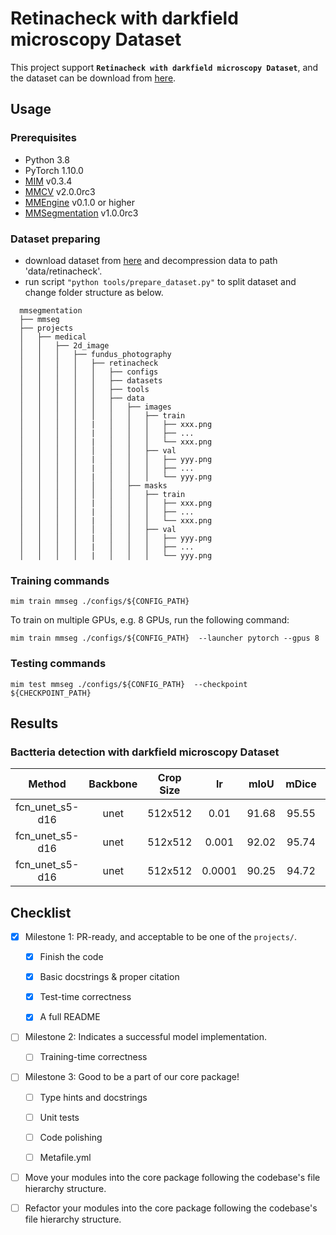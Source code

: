 # Retinacheck with darkfield microscopy Dataset

This project support **`Retinacheck with darkfield microscopy Dataset`**, and the dataset can be download from [here](https://tianchi.aliyun.com/dataset/94411).

## Usage

<!-- For a typical model, this section should contain the commands for training and testing. You are also suggested to dump your environment specification to env.yml by `conda env export > env.yml`. -->

### Prerequisites

- Python 3.8
- PyTorch 1.10.0
- [MIM](https://github.com/open-mmlab/mim) v0.3.4
- [MMCV](https://github.com/open-mmlab/mmcv) v2.0.0rc3
- [MMEngine](https://github.com/open-mmlab/mmengine) v0.1.0 or higher
- [MMSegmentation](https://github.com/open-mmlab/mmsegmentation) v1.0.0rc3

### Dataset preparing

- download dataset from [here](https://tianchi.aliyun.com/dataset/94411) and decompression data to path 'data/retinacheck'.
- run script `"python tools/prepare_dataset.py"` to split dataset and change folder structure as below.

```none
  mmsegmentation
  ├── mmseg
  ├── projects
  │   ├── medical
  │   │   ├── 2d_image
  │   │   │   ├── fundus_photography
  │   │   │   │   ├── retinacheck
  │   │   │   │   │   ├── configs
  │   │   │   │   │   ├── datasets
  │   │   │   │   │   ├── tools
  │   │   │   │   │   ├── data
  │   │   │   │   │   │   ├── images
  │   │   │   │   │   │   │   ├── train
  │   │   │   │   |   │   │   │   ├── xxx.png
  │   │   │   │   |   │   │   │   ├── ...
  │   │   │   │   |   │   │   │   └── xxx.png
  │   │   │   │   │   │   │   ├── val
  │   │   │   │   |   │   │   │   ├── yyy.png
  │   │   │   │   |   │   │   │   ├── ...
  │   │   │   │   |   │   │   │   └── yyy.png
  │   │   │   │   │   │   ├── masks
  │   │   │   │   │   │   │   ├── train
  │   │   │   │   |   │   │   │   ├── xxx.png
  │   │   │   │   |   │   │   │   ├── ...
  │   │   │   │   |   │   │   │   └── xxx.png
  │   │   │   │   │   │   │   ├── val
  │   │   │   │   |   │   │   │   ├── yyy.png
  │   │   │   │   |   │   │   │   ├── ...
  │   │   │   │   |   │   │   │   └── yyy.png
```

### Training commands

```shell
mim train mmseg ./configs/${CONFIG_PATH}
```

To train on multiple GPUs, e.g. 8 GPUs, run the following command:

```shell
mim train mmseg ./configs/${CONFIG_PATH}  --launcher pytorch --gpus 8
```

### Testing commands

```shell
mim test mmseg ./configs/${CONFIG_PATH}  --checkpoint ${CHECKPOINT_PATH}
```

<!-- List the results as usually done in other model's README. [Example](https://github.com/open-mmlab/mmsegmentation/tree/dev-1.x/configs/fcn#results-and-models)

You should claim whether this is based on the pre-trained weights, which are converted from the official release; or it's a reproduced result obtained from retraining the model in this project. -->

## Results

### Bactteria detection with darkfield microscopy Dataset

|     Method      | Backbone | Crop Size |   lr   | mIoU  | mDice |                                                                     config                                                                     |
| :-------------: | :------: | :-------: | :----: | :---: | :---: | :--------------------------------------------------------------------------------------------------------------------------------------------: |
| fcn_unet_s5-d16 |   unet   |  512x512  |  0.01  | 91.68 | 95.55 |  [config](https://github.com/open-mmlab/mmsegmentation/tree/dev-1.x/projects/retinacheck/configs/Bactteria_Det_unet_0.01_CrossEntropyLoss.py)  |
| fcn_unet_s5-d16 |   unet   |  512x512  | 0.001  | 92.02 | 95.74 | [config](https://github.com/open-mmlab/mmsegmentation/tree/dev-1.x/projects/retinacheck/configs/Bactteria_Det_unet_0.001_CrossEntropyLoss.py)  |
| fcn_unet_s5-d16 |   unet   |  512x512  | 0.0001 | 90.25 | 94.72 | [config](https://github.com/open-mmlab/mmsegmentation/tree/dev-1.x/projects/retinacheck/configs/Bactteria_Det_unet_0.0001_CrossEntropyLoss.py) |

## Checklist

- [x] Milestone 1: PR-ready, and acceptable to be one of the `projects/`.

  - [x] Finish the code

  - [x] Basic docstrings & proper citation

  - [x] Test-time correctness

  - [x] A full README

- [ ] Milestone 2: Indicates a successful model implementation.

  - [ ] Training-time correctness

- [ ] Milestone 3: Good to be a part of our core package!

  - [ ] Type hints and docstrings

  - [ ] Unit tests

  - [ ] Code polishing

  - [ ] Metafile.yml

- [ ] Move your modules into the core package following the codebase's file hierarchy structure.

- [ ] Refactor your modules into the core package following the codebase's file hierarchy structure.

